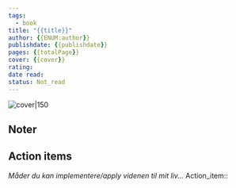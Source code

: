 ```yaml
---
tags:
  - book
title: "{{title}}"
author: {{ENUM:author}}
publishdate: {{publishdate}}
pages: {{totalPage}}
cover: {{cover}}
rating:
date read:
status: Not_read
---
```

![cover|150]({{image}})
## Noter



## Action items
*Måder du kan implementere/apply videnen til mit liv...*
Action_item::

